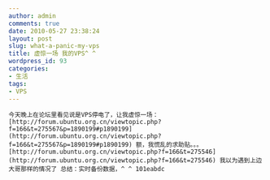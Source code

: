 ```yaml
---
author: admin
comments: true
date: 2010-05-27 23:38:24
layout: post
slug: what-a-panic-my-vps
title: 虚惊一场 我的VPS^ ^
wordpress_id: 93
categories:
- 生活
tags:
- VPS
---
```


	今天晚上在论坛里看见说是VPS停电了，让我虚惊一场： [http://forum.ubuntu.org.cn/viewtopic.php?f=166&t=275567&p=1890199#p1890199](http://forum.ubuntu.org.cn/viewtopic.php?f=166&t=275567&p=1890199#p1890199) 额，我慌乱的求助贴。。。 [http://forum.ubuntu.org.cn/viewtopic.php?f=166&t=275546](http://forum.ubuntu.org.cn/viewtopic.php?f=166&t=275546) 我以为遇到上边大哥那样的情况了 总结：实时备份数据，^ ^ 101eabdc

